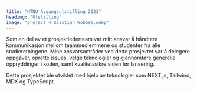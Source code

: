 ```yaml
---
title: "NTNU Avgangsutstilling 2023"
heading: "Utstilling"
image: "project_4_Kristian Wobbes.webp"
---
```


Som en del av et prosjektlederteam var mitt ansvar å håndtere kommunikasjon mellom teammedlemmene og studenter fra alle studieretningene. Mine ansvarsområder ved dette prosjektet var å delegere oppgaver, oprette issues, velge teknologier og gjennomføre generelle oppryddinger i koden, samt kvalitetssikre siden før lansering.

Dette prosjektet ble utviklet med hjelp av teknologier som NEXT.js, Tailwind, MDX og TypeScript.
